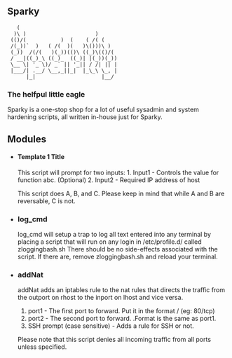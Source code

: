 
## Sparky

       (                                  
      )\ )                      )        
     (()/(           )  (    ( /( (      
     /(_))`  )   ( /(  )(   )\()))\ )   
     (_))  /(/(   )(_))(()\ ((_)\(()/(   
     / __|((_)_\ ((_)_  ((_)| |(_))(_))  
     \__ \| '_ \)/ _` || '_|| / /| || |  
     |___/| .__/ \__,_||_|  |_\_\ \_, |  
          |_|                     |__/   

### The helfpul little eagle

Sparky is a one-stop shop for a lot of useful sysadmin and system hardening scripts, all written in-house just for Sparky.  

## Modules

- #### Template 1 Title
	This script will prompt for two inputs:
		1. Input1 - Controls the value for function abc.  (Optional)
		2. Input2 - Required IP address of host
		
	This script does A, B, and C.  Please keep in mind that while A and B are reversable, C is not.  
	
- ### log_cmd
	log_cmd will setup a trap to log all text entered into any terminal by placing a script that will run on any login in /etc/profile.d/ called zloggingbash.sh
	There should be no side-effects associated with the script.  If there are, remove zloggingbash.sh and reload your terminal.  
	
- ### addNat
	addNat adds an iptables rule to the nat rules that directs the traffic from the outport on rhost to the inport on lhost and vice versa.
	1. port1 - The first port to forward.  Put it in the format <port>/<tcp or udp> (eg: 80/tcp)
	2. port2 - The second port to forward. .Format is the same as port1. 
	3. SSH prompt (case sensitive) - Adds a rule for SSH or not.  
	
	Please note that this script denies all incoming traffic from all ports unless specified.  
